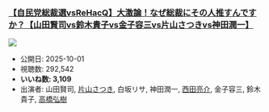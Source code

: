 ### [【自民党総裁選vsReHacQ】大激論！なぜ総裁にその人推すんですか？【山田賢司vs鈴木貴子vs金子容三vs片山さつきvs神田潤一】](https://www.youtube.com/watch?v=W4IRKZK_dU0)
[![](https://img.youtube.com/vi/W4IRKZK_dU0/sddefault.jpg)](https://www.youtube.com/watch?v=W4IRKZK_dU0)
-   公開日: 2025-10-01
-   視聴数: 292,542
-   **いいね数: 3,109**
-   出演者: 山田賢司, [片山さつき](/rehacq_fan/people/片山さつき "wikilink"), 白坂リサ, 神田潤一, [西田亮介](/rehacq_fan/people/西田亮介 "wikilink"), 金子容三, 鈴木貴子, [高橋弘樹](/rehacq_fan/people/高橋弘樹 "wikilink")
